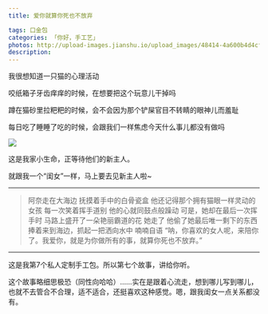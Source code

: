 ```yaml
---
title: 爱你就算你死也不放弃

tags: 口金包
categories: 「你好，手工艺」
photos: http://upload-images.jianshu.io/upload_images/48414-4a600b4d4cfe7240.JPG?imageMogr2/auto-orient/strip%7CimageView2/2/w/1240
description: 
---
```

我很想知道一只猫的心理活动

咬纸箱子牙齿痒痒的时候，在想要把这个玩意儿干掉吗

蹲在猫砂里拉粑粑的时候，会不会因为那个铲屎官目不转睛的眼神儿而羞耻

每日吃了睡睡了吃的时候，会跟我们一样焦虑今天什么事儿都没有做吗


![](http://upload-images.jianshu.io/upload_images/48414-4a600b4d4cfe7240.JPG?imageMogr2/auto-orient/strip%7CimageView2/2/w/1240)


这是我家小生命，正等待他们的新主人。

就跟我一个“闺女”一样，马上要去见新主人啦~

---

>阿奈走在大海边
抚摸着手中的白骨瓷盒
他还记得那个拥有猫眼一样灵动的女孩
每一次笑着挥手道别
他的心就同鼓点般躁动
可是，她却在最后一次挥手时
马路上盛开了一朵艳丽霸道的花
她走了
他偷了她最后唯一剩下的东西
捧着来到海边，抓起一把洒向水中
喃喃自语
“呐，你喜欢的女人呢，来陪你了。我爱你，就是为你做所有的事，就算你死也不放弃。”

---


这是我第7个私人定制手工包。所以第七个故事，讲给你听。

这个故事略细思极恐（同性向哈哈）……实在是跟着心流走，想到哪儿写到哪儿，也就不去管合不合理，适不适合，还挺喜欢这种感觉。嗯，跟我闺女一点关系都没有。